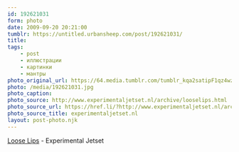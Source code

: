 ```yaml
---
id: 192621031
form: photo
date: 2009-09-20 20:21:00
tumblr: https://untitled.urbansheep.com/post/192621031/
title:
tags:
    - post
    - иллюстрации
    - картинки
    - мантры
photo_original_url: https://64.media.tumblr.com/tumblr_kqa2satipF1qz4wzio1_500.jpg
photo: /media/192621031.jpg
photo_caption: 
photo_source: http://www.experimentaljetset.nl/archive/looselips.html
photo_source_url: https://href.li/?http://www.experimentaljetset.nl/archive/looselips.html
photo_source_title: experimentaljetset.nl
layout: post-photo.njk
---
```


<p><a href="http://www.experimentaljetset.nl/archive/looselips.html">Loose Lips</a> - Experimental Jetset</p>
